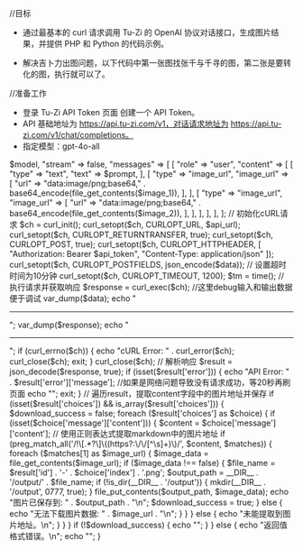 //目标
* 通过最基本的 curl 请求调用 Tu-Zi 的 OpenAI 协议对话接口，生成图片结果，并提供 PHP 和 Python 的代码示例。

* 解决吉卜力出图问题，以下代码中第一张图找张千与千寻的图，第二张是要转化的图，执行就可以了。

//准备工作
* 登录 Tu-Zi API Token 页面 创建一个 API Token。
* API 基础地址为 https://api.tu-zi.com/v1，对话请求地址为 https://api.tu-zi.com/v1/chat/completions。
* 指定模型：gpt-4o-all


<?php
/*
* 这个脚本用于调用GPT-4o-all及相关模型，提交提示词和2张图片，并返回结果
* 请确保你已经安装了PHP的cURL扩展
* 请替换$api_token为你自己的API密钥
* 请确保output目录存在或可写入
* 放到web服务器里，浏览器打开地址，只要不成功，就会等20秒刷到出来为止
*/
//提示词和输入图片，图片请放到和脚本同一目录
$prompt = "请参照第一张图片的风格，重绘第二张图片，输出比例按照第二张图片";
$image_1 = "ff945c73-86df-461f-a858-fcb08a7f9939.png";
$image_2 = "9c8b2b03-9c40-4fdd-9585-7b39ba3c28b0.png";

//可以通过http接收外部模型指定，默认是gpt-4o-all
$model = isset($_GET['model']) ? $_GET['model'] : "gpt-4o-all";
// 这个不用改
$api_url = "https://api.tu-zi.com/v1/chat/completions";
// 这个请到 https://api.tu-zi.com/token 自己创建
$api_token = "sk-jITadcbUQUAvg5vVb4XoVqPvabBKZ9ZrDB63GFvMfy7XudFG";

// 准备请求数据
$data = [
    "model" => $model,
    "stream" => false,
    "messages" => [
        [
            "role" => "user",
            "content" => [
                [
                    "type" => "text",
                    "text" => $prompt,
                ],
                [
                    "type" => "image_url",
                    "image_url" => [
                        "url" => "data:image/png;base64," . base64_encode(file_get_contents($image_1)),
                    ],
                ],
                [
                    "type" => "image_url",
                    "image_url" => [
                        "url" => "data:image/png;base64," . base64_encode(file_get_contents($image_2)),
                    ],
                ],
            ],
        ],
    ],
];

// 初始化cURL请求
$ch = curl_init();
curl_setopt($ch, CURLOPT_URL, $api_url);
curl_setopt($ch, CURLOPT_RETURNTRANSFER, true);
curl_setopt($ch, CURLOPT_POST, true);
curl_setopt($ch, CURLOPT_HTTPHEADER, [
    "Authorization: Bearer $api_token",
    "Content-Type: application/json"
]);
curl_setopt($ch, CURLOPT_POSTFIELDS, json_encode($data));

// 设置超时时间为10分钟
curl_setopt($ch, CURLOPT_TIMEOUT, 1200);

$tm = time();
// 执行请求并获取响应
$response = curl_exec($ch);
//这里debug输入和输出数据便于调试
var_dump($data);
echo "<hr/>";
var_dump($response);
echo "<hr/>";


if (curl_errno($ch)) {
    echo "cURL Error: " . curl_error($ch);
    curl_close($ch);
    exit;
}
curl_close($ch);

// 解析响应
$result = json_decode($response, true);
if (isset($result['error'])) {
    echo "API Error: " . $result['error']['message'];
    //如果是网络问题导致没有请求成功，等20秒再刷页面
    echo "<script>
        setTimeout(function() {
            location.reload();
        }, 20000);
    </script>";
    exit;
}

// 遍历result，提取content字段中的图片地址并保存
if (isset($result['choices']) && is_array($result['choices'])) {
    $download_success = false;
    foreach ($result['choices'] as $choice) {
        if (isset($choice['message']['content'])) {
            $content = $choice['message']['content'];
            // 使用正则表达式提取markdown中的图片地址
            if (preg_match_all('/!\[.*?\]\((https?:\/\/[^\s]+)\)/', $content, $matches)) {
                foreach ($matches[1] as $image_url) {
                    $image_data = file_get_contents($image_url);
                    if ($image_data !== false) {
                        $file_name = $result['id'] . '-' . $choice['index'] . '.png';
                        $output_path = __DIR__ . '/output/' . $file_name;
                        if (!is_dir(__DIR__ . '/output')) {
                            mkdir(__DIR__ . '/output', 0777, true);
                        }
                        file_put_contents($output_path, $image_data);
                        echo "图片已保存到: " . $output_path . "\n";
                        $download_success = true;
                    } else {
                        echo "无法下载图片数据: " . $image_url . "\n";
                    }
                }
            } else {
                echo "未能提取到图片地址。\n";
            }
        }
    }
    if (!$download_success) {
        echo "<script>
            setTimeout(function() {
                location.reload();
            }, 20000);
        </script>";
    }
} else {
    echo "返回值格式错误。\n";
    echo "<script>
        setTimeout(function() {
            location.reload();
        }, 20000);
    </script>";
}